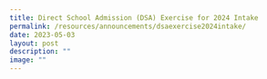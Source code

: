 ```yaml
---
title: Direct School Admission (DSA) Exercise for 2024 Intake
permalink: /resources/announcements/dsaexercise2024intake/
date: 2023-05-03
layout: post
description: ""
image: ""
---
```

